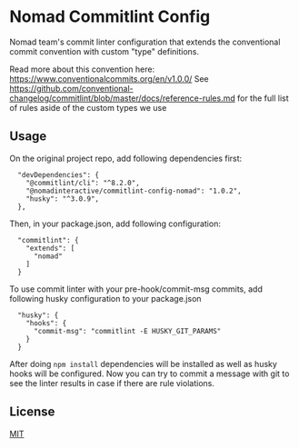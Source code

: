 # Nomad Commitlint Config

Nomad team's commit linter configuration that extends the conventional commit convention with custom "type" definitions.

Read more about this convention here: https://www.conventionalcommits.org/en/v1.0.0/
See https://github.com/conventional-changelog/commitlint/blob/master/docs/reference-rules.md for the full list of rules aside of the custom types we use

## Usage

On the original project repo, add following dependencies first:
```
  "devDependencies": {
    "@commitlint/cli": "^8.2.0",
    "@nomadinteractive/commitlint-config-nomad": "1.0.2",
    "husky": "^3.0.9",
  },
```

Then, in your package.json, add following configuration:

```
  "commitlint": {
    "extends": [
      "nomad"
    ]
  }
```

To use commit linter with your pre-hook/commit-msg commits, add following husky configuration to your package.json

```
  "husky": {
    "hooks": {
      "commit-msg": "commitlint -E HUSKY_GIT_PARAMS"
    }
  }
```

After doing ```npm install``` dependencies will be installed as well as husky hooks will be configured. Now you can try to commit a message with git to see the linter results in case if there are rule violations.

## License

[MIT](LICENSE.md)
